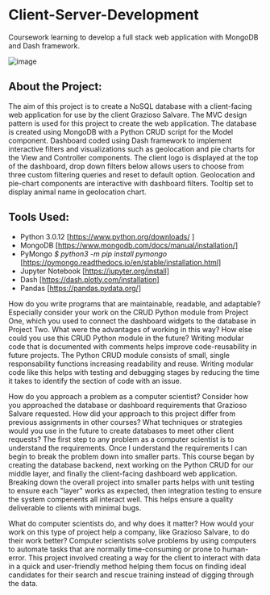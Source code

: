 # Client-Server-Development
Coursework learning to develop a full stack web application with MongoDB and Dash framework.

![image](https://github.com/sacredpoom/Client-Server-Development/assets/20672168/6250f386-530c-4bd4-b68b-95bb32320d90)

## About the Project:
The aim of this project is to create a NoSQL database with a client-facing web application for use by the client Grazioso Salvare. The MVC design pattern is used for this project to create the web application. The database is created using MongoDB with a Python CRUD script for the Model component. Dashboard coded using Dash framework to implement interactive filters and visualizations such as geolocation and pie charts for the View and Controller components. 
The client logo is displayed at the top of the dashboard, drop down filters below allows users to choose from three custom filtering queries and reset to default option. Geolocation and pie-chart components are interactive with dashboard filters. Tooltip set to display animal name in geolocation chart. 

## Tools Used: 
* Python 3.0.12 [https://www.python.org/downloads/ ]
* MongoDB [https://www.mongodb.com/docs/manual/installation/]
* PyMongo _$ python3 -m pip install pymongo_ [https://pymongo.readthedocs.io/en/stable/installation.html]
* Jupyter Notebook [https://jupyter.org/install]
* Dash [https://dash.plotly.com/installation] 
* Pandas [https://pandas.pydata.org/] 

How do you write programs that are maintainable, readable, and adaptable? Especially consider your work on the CRUD Python module from Project One, which you used to connect the dashboard widgets to the database in Project Two. What were the advantages of working in this way? How else could you use this CRUD Python module in the future?
Writing modular code that is documented with comments helps improve code-reusability in future projects. The Python CRUD module consists of small, single responsability functions increasing readability and reuse. Writing modular code like this helps with testing and debugging stages by reducing the time it takes to identify the section of code with an issue. 

How do you approach a problem as a computer scientist? Consider how you approached the database or dashboard requirements that Grazioso Salvare requested. How did your approach to this project differ from previous assignments in other courses? What techniques or strategies would you use in the future to create databases to meet other client requests?
The first step to any problem as a computer scientist is to understand the requirements. Once I understand the requirements I can begin to break the problem down into smaller parts. This course began by creating the database backend, next working on the Python CRUD for our middle layer, and finally the client-facing dashboard web application. Breaking down the overall project into smaller parts helps with unit testing to ensure each "layer" works as expected, then integration testing to ensure the system compenents all interact well. This helps ensure a quality deliverable to clients with minimal bugs.

What do computer scientists do, and why does it matter? How would your work on this type of project help a company, like Grazioso Salvare, to do their work better?
Computer scientists solve problems by using computers to automate tasks that are normally time-consuming or prone to human-error. This project involved creating a way for the client to interact with data in a quick and user-friendly method helping them focus on finding ideal candidates for their search and rescue training instead of digging through the data.  
